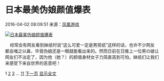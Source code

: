 # 日本最美伪娘颜值爆表

2016-04-02 08:09:51 来源：[凤凰游戏](http://games.ifeng.com/a/20160331/41588545_0.shtml#p=1)

[![日本最美伪娘颜值爆表](../../../images/attachement/jpg/site1/20160402/0017c4e927481869532562_small.jpg)](content_11546374_2.htm)

    经常会有网友看到妹纸时说“这么可爱一定是男孩纸”这样的话，也许不少网友都会嗤之以鼻，毕竟伪娘还是一眼就能看出来的。然而日前在日推上一位男の娘让网友们不淡定了，因为他（她？）的颜值身材女子力简直高到可怕，妹纸们让我们来感受下来自世界的恶意吧！

1 [2](content_11546374_2.htm) [3](content_11546374_3.htm) ... [11](content_11546374_11.htm) [下一页](content_11546374_2.htm) [显示全文](content_11546374_all.htm)
